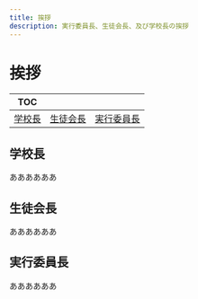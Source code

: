 ```yaml
---
title: 挨拶
description: 実行委員長、生徒会長、及び学校長の挨拶
---
```

# 挨拶
| TOC |  |  |
| ---- | ---- | ---- |
| [学校長](#school-chief) | [生徒会長](#student-president) | [実行委員長](#committee-chairman) |

<!-- <img src="/img/IMGP0007.JPG" width="50%" alt="写真"> -->

## <a name='school-chief'></a>学校長
ああああああ

## <a name='student-president'></a>生徒会長
ああああああ

## <a name='committee-chairman'></a>実行委員長
ああああああ
